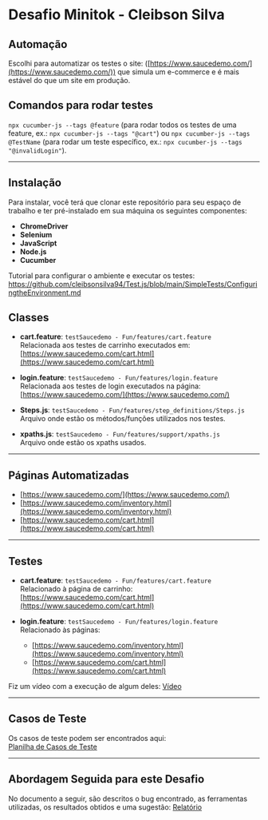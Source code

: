 # Desafio Minitok - Cleibson Silva

## Automação

Escolhi para automatizar os testes o site: ([https://www.saucedemo.com/](https://www.saucedemo.com/)) que simula um e-commerce e é mais estável do que um site em produção.

## Comandos para rodar testes

`npx cucumber-js --tags @feature` (para rodar todos os testes de uma feature, ex.: `npx cucumber-js --tags "@cart"`) ou `npx cucumber-js --tags @TestName` (para rodar um teste específico, ex.: `npx cucumber-js --tags "@invalidLogin"`).

---

## Instalação

Para instalar, você terá que clonar este repositório para seu espaço de trabalho e ter pré-instalado em sua máquina os seguintes componentes:

- **ChromeDriver**
- **Selenium**
- **JavaScript**
- **Node.js**
- **Cucumber** 

Tutorial para configurar o ambiente e executar os testes:
https://github.com/cleibsonsilva94/Test.js/blob/main/SimpleTests/ConfiguringtheEnvironment.md 

## Classes

- **cart.feature**: `testSaucedemo - Fun/features/cart.feature`  
  Relacionada aos testes de carrinho executados em: [https://www.saucedemo.com/cart.html](https://www.saucedemo.com/cart.html)

- **login.feature**: `testSaucedemo - Fun/features/login.feature`  
  Relacionada aos testes de login executados na página: [https://www.saucedemo.com/](https://www.saucedemo.com/)

- **Steps.js**: `testSaucedemo - Fun/features/step_definitions/Steps.js`  
  Arquivo onde estão os métodos/funções utilizados nos testes.

- **xpaths.js**: `testSaucedemo - Fun/features/support/xpaths.js`  
  Arquivo onde estão os xpaths usados.

---

## Páginas Automatizadas

- [https://www.saucedemo.com/](https://www.saucedemo.com/)
- [https://www.saucedemo.com/inventory.html](https://www.saucedemo.com/inventory.html)
- [https://www.saucedemo.com/cart.html](https://www.saucedemo.com/cart.html)

---

## Testes

- **cart.feature**: `testSaucedemo - Fun/features/cart.feature`  
  Relacionado à página de carrinho: [https://www.saucedemo.com/cart.html](https://www.saucedemo.com/cart.html)

- **login.feature**: `testSaucedemo - Fun/features/login.feature`  
  Relacionado às páginas:  
  - [https://www.saucedemo.com/inventory.html](https://www.saucedemo.com/inventory.html)  
  - [https://www.saucedemo.com/cart.html](https://www.saucedemo.com/cart.html)

Fiz um vídeo com a execução de algum deles: [Vídeo](https://drive.google.com/file/d/1PuzsLOTloSdSb1WmcZnJfjbn1WDlzdtn/view?usp=drive_link)

---

## Casos de Teste

Os casos de teste podem ser encontrados aqui:  
[Planilha de Casos de Teste](https://docs.google.com/spreadsheets/d/1focNywOuat5Ur9Fx5mTRSOoNEWUPgJA1rcnumEXvnkM/edit?gid=0#gid=0)

---

## Abordagem Seguida para este Desafio

No documento a seguir, são descritos o bug encontrado, as ferramentas utilizadas, os resultados obtidos e uma sugestão:
[Relatório](https://docs.google.com/document/d/11R9qDWBp_lyDS1bh19GtsgswVnnlUOwHzTv4sRuNTAw/edit?usp=drive_link)
